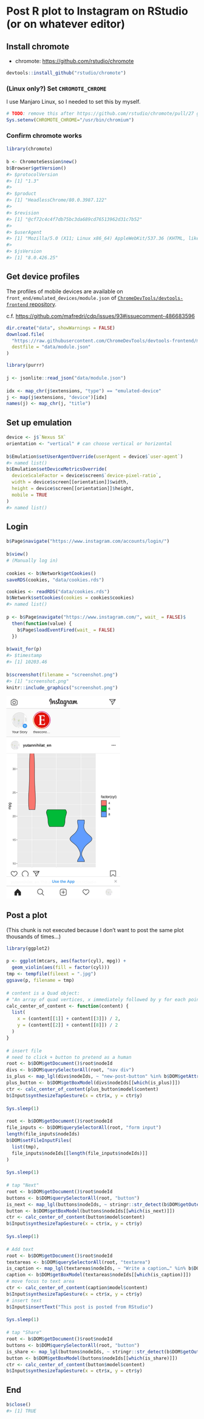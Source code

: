 
<!-- README.md is generated from README.Rmd. Please edit that file -->

# Post R plot to Instagram on RStudio (or on whatever editor)

## Install chromote

  - chromote: <https://github.com/rstudio/chromote>

<!-- end list -->

``` r
devtools::install_github("rstudio/chromote")
```

### (Linux only?) Set `CHROMOTE_CHROME`

I use Manjaro Linux, so I needed to set this by myself.

``` r
# TODO: remove this after https://github.com/rstudio/chromote/pull/27 gets merged
Sys.setenv(CHROMOTE_CHROME="/usr/bin/chromium")
```

### Confirm chromote works

``` r
library(chromote)

b <- ChromoteSession$new()
b$Browser$getVersion()
#> $protocolVersion
#> [1] "1.3"
#> 
#> $product
#> [1] "HeadlessChrome/80.0.3987.122"
#> 
#> $revision
#> [1] "@cf72c4c4f7db75bc3da689cd76513962d31c7b52"
#> 
#> $userAgent
#> [1] "Mozilla/5.0 (X11; Linux x86_64) AppleWebKit/537.36 (KHTML, like Gecko) HeadlessChrome/80.0.3987.122 Safari/537.36"
#> 
#> $jsVersion
#> [1] "8.0.426.25"
```

## Get device profiles

The profiles of mobile devices are available on
`front_end/emulated_devices/module.json` of
[`ChromeDevTools/devtools-frontend`
repository](https://github.com/ChromeDevTools/devtools-frontend).

c.f. <https://github.com/mafredri/cdp/issues/93#issuecomment-486683596>

``` r
dir.create("data", showWarnings = FALSE)
download.file(
  "https://raw.githubusercontent.com/ChromeDevTools/devtools-frontend/master/front_end/emulated_devices/module.json",
  destfile = "data/module.json"
)
```

``` r
library(purrr)

j <- jsonlite::read_json("data/module.json")

idx <- map_chr(j$extensions, "type") == "emulated-device"
j <- map(j$extensions, "device")[idx]
names(j) <- map_chr(j, "title")
```

## Set up emulation

``` r
device <- j$`Nexus 5X`
orientation <- "vertical" # can choose vertical or horizontal

b$Emulation$setUserAgentOverride(userAgent = device$`user-agent`)
#> named list()
b$Emulation$setDeviceMetricsOverride(
  deviceScaleFactor = device$screen$`device-pixel-ratio`,
  width = device$screen[[orientation]]$width,
  height = device$screen[[orientation]]$height,
  mobile = TRUE
)
#> named list()
```

## Login

``` r
b$Page$navigate("https://www.instagram.com/accounts/login/")

b$view()
# (Manually log in)

cookies <- b$Network$getCookies()
saveRDS(cookies, "data/cookies.rds")
```

``` r
cookies <- readRDS("data/cookies.rds")
b$Network$setCookies(cookies = cookies$cookies)
#> named list()

p <- b$Page$navigate("https://www.instagram.com/", wait_ = FALSE)$
  then(function(value) {
    b$Page$loadEventFired(wait_ = FALSE)
  })

b$wait_for(p)
#> $timestamp
#> [1] 10203.46

b$screenshot(filename = "screenshot.png")
#> [1] "screenshot.png"
knitr::include_graphics("screenshot.png")
```

<img src="screenshot.png" width="300px" />

## Post a plot

(This chunk is not executed because I don’t want to post the same plot
thousands of times…)

``` r
library(ggplot2)

p <- ggplot(mtcars, aes(factor(cyl), mpg)) +
  geom_violin(aes(fill = factor(cyl)))
tmp <- tempfile(fileext = ".jpg")
ggsave(p, filename = tmp)

# content is a Quad object:
# "An array of quad vertices, x immediately followed by y for each point, points clock-wise."
calc_center_of_content <- function(content) {
  list(
    x = (content[[1]] + content[[3]]) / 2,
    y = (content[[2]] + content[[8]]) / 2
  )
}

# insert file
# need to click + button to pretend as a human
root <- b$DOM$getDocument()$root$nodeId
divs <- b$DOM$querySelectorAll(root, "nav div")
is_plus <- map_lgl(divs$nodeIds, ~ "new-post-button" %in% b$DOM$getAttributes(.)$attributes)
plus_button <- b$DOM$getBoxModel(divs$nodeIds[[which(is_plus)]])
ctr <- calc_center_of_content(plus_button$model$content)
b$Input$synthesizeTapGesture(x = ctr$x, y = ctr$y)

Sys.sleep(1)

root <- b$DOM$getDocument()$root$nodeId
file_inputs <- b$DOM$querySelectorAll(root, "form input")
length(file_inputs$nodeIds)
b$DOM$setFileInputFiles(
  list(tmp),
  file_inputs$nodeIds[[length(file_inputs$nodeIds)]]
)

Sys.sleep(1)

# tap "Next"
root <- b$DOM$getDocument()$root$nodeId
buttons <- b$DOM$querySelectorAll(root, "button")
is_next <- map_lgl(buttons$nodeIds, ~ stringr::str_detect(b$DOM$getOuterHTML(.), "Next"))
button <- b$DOM$getBoxModel(buttons$nodeIds[[which(is_next)]])
ctr <- calc_center_of_content(button$model$content)
b$Input$synthesizeTapGesture(x = ctr$x, y = ctr$y)

Sys.sleep(1)

# Add text
root <- b$DOM$getDocument()$root$nodeId
textareas <- b$DOM$querySelectorAll(root, "textarea")
is_caption <- map_lgl(textareas$nodeIds, ~ "Write a caption…" %in% b$DOM$getAttributes(.)$attributes)
caption <- b$DOM$getBoxModel(textareas$nodeIds[[which(is_caption)]])
# move focus to text area
ctr <- calc_center_of_content(caption$model$content)
b$Input$synthesizeTapGesture(x = ctr$x, y = ctr$y)
# insert text
b$Input$insertText("This post is posted from RStudio")

Sys.sleep(1)

# tap "Share"
root <- b$DOM$getDocument()$root$nodeId
buttons <- b$DOM$querySelectorAll(root, "button")
is_share <- map_lgl(buttons$nodeIds, ~ stringr::str_detect(b$DOM$getOuterHTML(.), "Share"))
button <- b$DOM$getBoxModel(buttons$nodeIds[[which(is_share)]])
ctr <- calc_center_of_content(button$model$content)
b$Input$synthesizeTapGesture(x = ctr$x, y = ctr$y)
```

## End

``` r
b$close()
#> [1] TRUE
```
